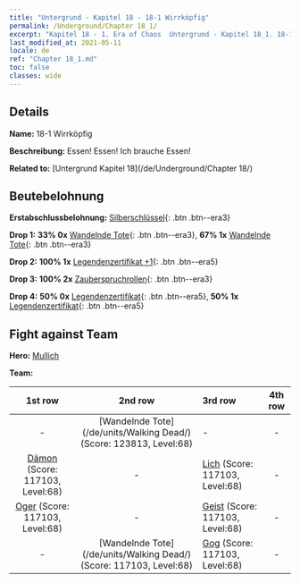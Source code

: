 ```yaml
---
title: "Untergrund - Kapitel 18 - 18-1 Wirrköpfig"
permalink: /Underground/Chapter 18_1/
excerpt: "Kapitel 18 - 1. Era of Chaos  Untergrund - Kapitel 18_1. 18-1 Wirrköpfig"
last_modified_at: 2021-05-11
locale: de
ref: "Chapter 18_1.md"
toc: false
classes: wide
---
```


## Details

 **Name:** 18-1 Wirrköpfig

 **Beschreibung:** Essen! Essen! Ich brauche Essen!

 **Related to:** [Untergrund Kapitel 18](/de/Underground/Chapter 18/)

## Beutebelohnung

 **Erstabschlussbelohnung:** [Silberschlüssel](/ItemsDE/con_693/){: .btn .btn--era3}

 **Drop 1:** **33% 0x** [Wandelnde Tote](/ItemsDE/unt_209/){: .btn .btn--era3}, **67% 1x** [Wandelnde Tote](/ItemsDE/unt_209/){: .btn .btn--era3}

 **Drop 2:** **100% 1x** [Legendenzertifikat +1](/ItemsDE/mat_74/){: .btn .btn--era5}

 **Drop 3:** **100% 2x** [Zauberspruchrollen](/ItemsDE/con_694/){: .btn .btn--era3}

 **Drop 4:** **50% 0x** [Legendenzertifikat](/ItemsDE/mat_67/){: .btn .btn--era5}, **50% 1x** [Legendenzertifikat](/ItemsDE/mat_67/){: .btn .btn--era5}


## Fight against Team
 **Hero:** [Mullich](/de/heroes/Mullich/)

 **Team:**


  | 1st row | 2nd row | 3rd row | 4th row |
  |:----:|:----:|:----|:----:|
  | - | [Wandelnde Tote](/de/units/Walking Dead/) (Score: 123813, Level:68)  | - | - |
  | [Dämon](/de/units/Demon/) (Score: 117103, Level:68)  | - | [Lich](/de/units/Lich/) (Score: 117103, Level:68)  | - |
  | [Oger](/de/units/Ogre/) (Score: 117103, Level:68)  | - | [Geist](/de/units/Wight/) (Score: 117103, Level:68)  | - |
  | - | [Wandelnde Tote](/de/units/Walking Dead/) (Score: 117103, Level:68)  | [Gog](/de/units/Gog/) (Score: 117103, Level:68)  | - |


